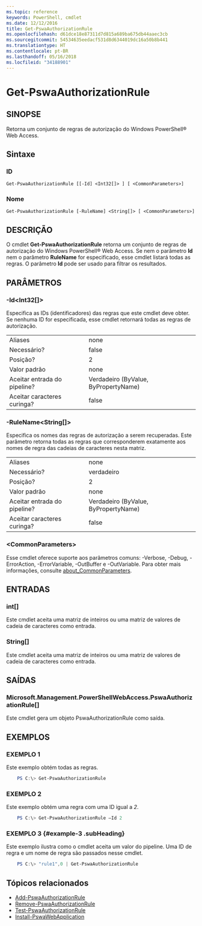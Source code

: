 ```yaml
---
ms.topic: reference
keywords: PowerShell, cmdlet
ms.date: 12/12/2016
title: Get-PswaAuthorizationRule
ms.openlocfilehash: d61dce18e87311d7d815a689ba675db44aaec3cb
ms.sourcegitcommit: 54534635eedacf531d8d6344019dc16a50b8b441
ms.translationtype: HT
ms.contentlocale: pt-BR
ms.lasthandoff: 05/16/2018
ms.locfileid: "34188901"
---
```

# <a name="get-pswaauthorizationrule"></a>Get-PswaAuthorizationRule

## <a name="synopsis"></a>SINOPSE

Retorna um conjunto de regras de autorização do Windows PowerShell® Web Access.

## <a name="syntax"></a>Sintaxe

### <a name="id"></a>ID
```
Get-PswaAuthorizationRule [[-Id] <Int32[]> ] [ <CommonParameters>]
```

### <a name="name"></a>Nome
```
Get-PswaAuthorizationRule [-RuleName] <String[]> [ <CommonParameters>]
```

## <a name="description"></a>DESCRIÇÃO

O cmdlet **Get-PswaAuthorizationRule** retorna um conjunto de regras de autorização do Windows PowerShell® Web Access.
Se nem o parâmetro **Id** nem o parâmetro **RuleName** for especificado, esse cmdlet listará todas as regras. O parâmetro **Id** pode ser usado para filtrar os resultados.

## <a name="parameters"></a>PARÂMETROS

### <a name="-idltint32gt"></a>-Id&lt;Int32\[\]&gt;

Especifica as IDs (identificadores) das regras que este cmdlet deve obter. Se nenhuma ID for especificada, esse cmdlet retornará todas as regras de autorização.

|||
|-|-|
| Aliases                              | none                                 |
| Necessário?                            | false                                |
| Posição?                            | 2                                    |
| Valor padrão                        | none                                 |
| Aceitar entrada do pipeline?               | Verdadeiro (ByValue, ByPropertyName)       |
| Aceitar caracteres curinga?          | false                                |

### <a name="-rulenameltstringgt"></a>-RuleName&lt;String\[\]&gt;

Especifica os nomes das regras de autorização a serem recuperadas. Este parâmetro retorna todas as regras que corresponderem exatamente aos nomes de regra das cadeias de caracteres nesta matriz.

|||
|-|-|
| Aliases                              | none                                 |
| Necessário?                            | verdadeiro                                 |
| Posição?                            | 2                                    |
| Valor padrão                        | none                                 |
| Aceitar entrada do pipeline?               | Verdadeiro (ByValue, ByPropertyName)       |
| Aceitar caracteres curinga?          | false                                |

### <a name="ltcommonparametersgt"></a>&lt;CommonParameters&gt;

Esse cmdlet oferece suporte aos parâmetros comuns: -Verbose, -Debug, -ErrorAction, -ErrorVariable, -OutBuffer e -OutVariable.
Para obter mais informações, consulte [about_CommonParameters](http://go.microsoft.com/fwlink/p/?LinkID=113216).

## <a name="inputs"></a>ENTRADAS

### <a name="int"></a>int\[\]

Este cmdlet aceita uma matriz de inteiros ou uma matriz de valores de cadeia de caracteres como entrada.

### <a name="string"></a>String\[\]

Este cmdlet aceita uma matriz de inteiros ou uma matriz de valores de cadeia de caracteres como entrada.

## <a name="outputs"></a>SAÍDAS

### <a name="microsoftmanagementpowershellwebaccesspswaauthorizationrule"></a>Microsoft.Management.PowerShellWebAccess.PswaAuthorizationRule\[\]

Este cmdlet gera um objeto PswaAuthorizationRule como saída.


## <a name="examples"></a>EXEMPLOS

### <a name="example-1"></a>EXEMPLO 1

Este exemplo obtém todas as regras.

```PowerShell
    PS C:\> Get-PswaAuthorizationRule
```

### <a name="example-2"></a>EXEMPLO 2

Este exemplo obtém uma regra com uma ID igual a *2*.

```PowerShell
    PS C:\> Get-PswaAuthorizationRule –Id 2
```

### <a name="example-3-example-3-subheading"></a>EXEMPLO 3 {#example-3 .subHeading}

Este exemplo ilustra como o cmdlet aceita um valor do pipeline.
Uma ID de regra e um nome de regra são passados nesse cmdlet.

```PowerShell
    PS C:\> "rule1",0 | Get-PswaAuthorizationRule
```

## <a name="related-topics"></a>Tópicos relacionados

- [Add-PswaAuthorizationRule](add-pswaauthorizationrule.md)
- [Remove-PswaAuthorizationRule](remove-pswaauthorizationrule.md)
- [Test-PswaAuthorizationRule](test-pswaauthorizationrule.md)
- [Install-PswaWebApplication](install-pswawebapplication.md)